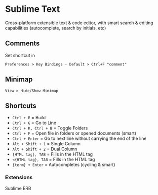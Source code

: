 # Sublime Text

Cross-platform extensible text & code editor, with smart search & editing capabilities (autocomplete, search by initials, etc)

## Comments

Set shortcut in

    Preferences > Key Bindings - Default > Ctrl+F "comment"

## Minimap

    View > Hide/Show Minimap

## Shortcuts

* `Ctrl + B` = Build
* `Ctrl + G` = Go to Line
* `Ctrl + K, Ctrl + B` = Toggle Folders
* `Ctrl + P` = Open file in folders or opened documents (smart)
* `Ctrl + Enter` = Go to next line without carrying the end of the line
* `Alt + Shift + 1` = Single Column
* `Alt + Shift + 2` = Dual Column
* `{HTML tag}, TAB` = Fills in the HTML tag
* `<{HTML tag}, TAB` = Fills in the HTML tag
* `{term} + Enter` = Autocompletes (cycling & smart)

### Extensions

Sublime ERB
